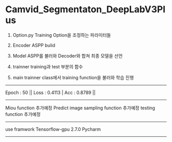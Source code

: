 # Camvid_Segmentaton_DeepLabV3Plus

1. Option.py
  Training Option을 조정하는 파라미터들

2. Encoder
  ASPP bulid

3. Model
  ASPP를 불러와 Decoder와 합쳐 최종 모델을 선언

4. trainner
  training과 test 부분의 함수

5. main
  trainner class에서 training function을 불러와 학습 진행
----------------------------------------------------------

Epoch : 50
|| Loss : 0.4113 | Acc : 0.8789 ||

----------------------------------------------------------

Miou function 추가예정
Predict image sampling function 추가예정
testing function 추가예정

----------------------------------------------------------

use framwork
Tensorflow-gpu 2.7.0
Pycharm

----------------------------------------------------------
